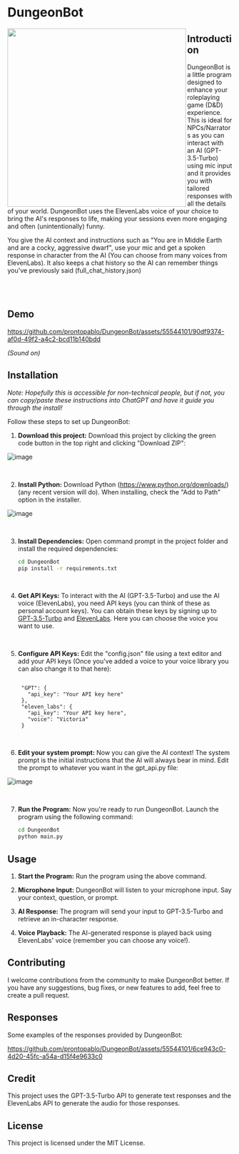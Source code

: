 # DungeonBot

<img align="left" width="400" height="400" src="https://github.com/prontopablo/DungeonBot/assets/55544101/896df0e9-c9b5-4f4a-aa9a-9b95a28b6106">

## Introduction

DungeonBot is a little program designed to enhance your roleplaying game (D&D) experience. This is ideal for NPCs/Narrators as you can interact with an AI (GPT-3.5-Turbo) using mic input and it provides you with tailored responses with all the details of your world. DungeonBot uses the ElevenLabs voice of your choice to bring the AI's responses to life, making your sessions even more engaging and often (unintentionally) funny.

You give the AI context and instructions such as "You are in Middle Earth and are a cocky, aggressive dwarf", use your mic and get a spoken response in character from the AI (You can choose from many voices from ElevenLabs). It also keeps a chat history so the AI can remember things you've previously said (full_chat_history.json)

<br>
<br>

## Demo


https://github.com/prontopablo/DungeonBot/assets/55544101/90df9374-af0d-49f2-a4c2-bcd11b140bdd

_(Sound on)_

## Installation

_Note: Hopefully this is accessible for non-technical people, but if not, you can copy/paste these instructions into ChatGPT and have it guide you through the install!_

Follow these steps to set up DungeonBot:


1. **Download this project:**
Download this project by clicking the green code button in the top right and clicking "Download ZIP":

![image](https://github.com/prontopablo/DungeonBot/assets/55544101/0dc711b9-2ef8-48f8-8cb8-1c4a7145785d)

<br>

2. **Install Python:**
Download Python (https://www.python.org/downloads/) (any recent version will do).
When installing, check the "Add to Path" option in the installer.

![image](https://github.com/prontopablo/DungeonBot/assets/55544101/9ee3ac3e-72dd-46ab-abf5-77cfe2079d75)

<br>

3. **Install Dependencies:**
Open command prompt in the project folder and install the required dependencies:
   ```sh
   cd DungeonBot
   pip install -r requirements.txt
   ```

<br> 

4. **Get API Keys:** To interact with the AI (GPT-3.5-Turbo) and use the AI voice (ElevenLabs), you need API keys (you can think of these as personal account keys). You can obtain these keys by signing up to [GPT-3.5-Turbo](https://beta.openai.com/signup/) and [ElevenLabs](https://elevenlabs.io/). Here you can choose the voice you want to use.

<br>

5. **Configure API Keys:** Edit the "config.json" file using a text editor and add your API keys (Once you've added a voice to your voice library you can also change it to that here):
   ```env

    "GPT": {
      "api_key": "Your API key here"
    },
    "eleven_labs": {
      "api_key": "Your API key here",
      "voice": "Victoria"
    }

   ```
<br>

6. **Edit your system prompt:** Now you can give the AI context! The system prompt is the initial instructions that the AI will always bear in mind. Edit the prompt to whatever you want in the gpt_api.py file:

![image](https://github.com/prontopablo/DungeonBot/assets/55544101/3a324c65-d383-4377-8aac-30839cfb73b6)
   
<br>

7. **Run the Program:** Now you're ready to run DungeonBot. Launch the program using the following command:
   ```sh
   cd DungeonBot
   python main.py
   ```

## Usage

1. **Start the Program:** Run the program using the above command.

2. **Microphone Input:** DungeonBot will listen to your microphone input. Say your context, question, or prompt.

3. **AI Response:** The program will send your input to GPT-3.5-Turbo and retrieve an in-character response.

4. **Voice Playback:** The AI-generated response is played back using ElevenLabs' voice (remember you can choose any voice!). 

## Contributing

I welcome contributions from the community to make DungeonBot better. If you have any suggestions, bug fixes, or new features to add, feel free to create a pull request.

## Responses
Some examples of the responses provided by DungeonBot:


https://github.com/prontopablo/DungeonBot/assets/55544101/6ce943c0-4d20-45fc-a54a-d15f4e9633c0

## Credit
This project uses the GPT-3.5-Turbo API to generate text responses and the ElevenLabs API to generate the audio for those responses.

## License
This project is licensed under the MIT License.
